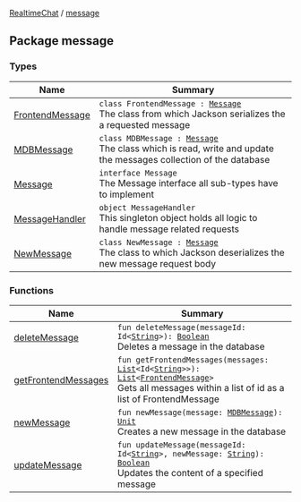 [RealtimeChat](../index.md) / [message](./index.md)

## Package message

### Types

| Name | Summary |
|---|---|
| [FrontendMessage](-frontend-message/index.md) | `class FrontendMessage : `[`Message`](-message/index.md)<br>The class from which Jackson serializes the a requested message |
| [MDBMessage](-m-d-b-message/index.md) | `class MDBMessage : `[`Message`](-message/index.md)<br>The class which is read, write and update the messages collection of the database |
| [Message](-message/index.md) | `interface Message`<br>The Message interface all sub-types have to implement |
| [MessageHandler](-message-handler/index.md) | `object MessageHandler`<br>This singleton object holds all logic to handle message related requests |
| [NewMessage](-new-message/index.md) | `class NewMessage : `[`Message`](-message/index.md)<br>The class to which Jackson deserializes the new message request body |

### Functions

| Name | Summary |
|---|---|
| [deleteMessage](delete-message.md) | `fun deleteMessage(messageId: Id<`[`String`](https://kotlinlang.org/api/latest/jvm/stdlib/kotlin/-string/index.html)`>): `[`Boolean`](https://kotlinlang.org/api/latest/jvm/stdlib/kotlin/-boolean/index.html)<br>Deletes a message in the database |
| [getFrontendMessages](get-frontend-messages.md) | `fun getFrontendMessages(messages: `[`List`](https://kotlinlang.org/api/latest/jvm/stdlib/kotlin.collections/-list/index.html)`<Id<`[`String`](https://kotlinlang.org/api/latest/jvm/stdlib/kotlin/-string/index.html)`>>): `[`List`](https://kotlinlang.org/api/latest/jvm/stdlib/kotlin.collections/-list/index.html)`<`[`FrontendMessage`](-frontend-message/index.md)`>`<br>Gets all messages within a list of id as a list of FrontendMessage |
| [newMessage](new-message.md) | `fun newMessage(message: `[`MDBMessage`](-m-d-b-message/index.md)`): `[`Unit`](https://kotlinlang.org/api/latest/jvm/stdlib/kotlin/-unit/index.html)<br>Creates a new message in the database |
| [updateMessage](update-message.md) | `fun updateMessage(messageId: Id<`[`String`](https://kotlinlang.org/api/latest/jvm/stdlib/kotlin/-string/index.html)`>, newMessage: `[`String`](https://kotlinlang.org/api/latest/jvm/stdlib/kotlin/-string/index.html)`): `[`Boolean`](https://kotlinlang.org/api/latest/jvm/stdlib/kotlin/-boolean/index.html)<br>Updates the content of a specified message |
